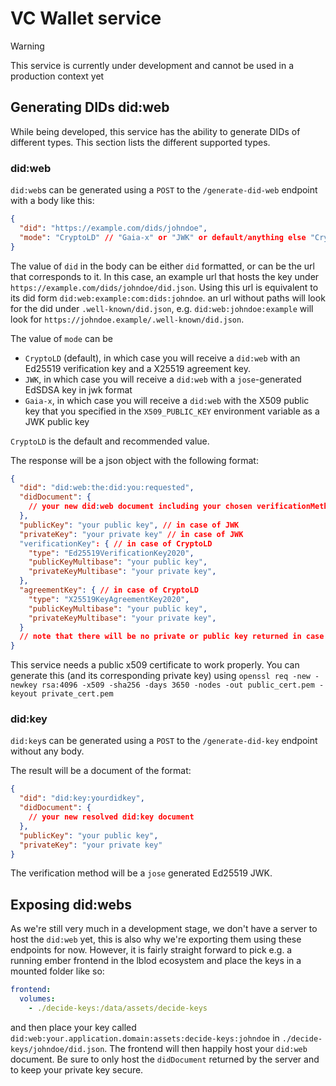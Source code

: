 # VC Wallet service

> [!WARNING]
> This service is currently under development and cannot be used in a production context yet

## Generating DIDs did:web

While being developed, this service has the ability to generate DIDs of different types. This section lists the different supported types.

### did:web

`did:web`s can be generated using a `POST` to the `/generate-did-web` endpoint with a body like this:

```json
{
  "did": "https://example.com/dids/johndoe",
  "mode": "CryptoLD" // "Gaia-x" or "JWK" or default/anything else "CryptoLD"
}
```

The value of `did` in the body can be either `did` formatted, or can be the url that corresponds to it. In this case, an example url that hosts the key under `https://example.com/dids/johndoe/did.json`. Using this url is equivalent to its did form `did:web:example:com:dids:johndoe`. an url without paths will look for the did under `.well-known/did.json`, e.g. `did:web:johndoe:example` will look for `https://johndoe.example/.well-known/did.json`.

The value of `mode` can be

- `CryptoLD` (default), in which case you will receive a `did:web` with an Ed25519 verification key and a X25519 agreement key.
- `JWK`, in which case you will receive a `did:web` with a `jose`-generated EdSDSA key in jwk format
- `Gaia-x`, in which case you will receive a `did:web` with the X509 public key that you specified in the `X509_PUBLIC_KEY` environment variable as a JWK public key

`CryptoLD` is the default and recommended value.

The response will be a json object with the following format:

```json
{
  "did": "did:web:the:did:you:requested",
  "didDocument": {
    // your new did:web document including your chosen verificationMethod
  },
  "publicKey": "your public key", // in case of JWK
  "privateKey": "your private key" // in case of JWK
  "verificationKey": { // in case of CryptoLD
    "type": "Ed25519VerificationKey2020",
    "publicKeyMultibase": "your public key",
    "privateKeyMultibase": "your private key",
  },
  "agreementKey": { // in case of CryptoLD
    "type": "X25519KeyAgreementKey2020",
    "publicKeyMultibase": "your public key",
    "privateKeyMultibase": "your private key",
  }
  // note that there will be no private or public key returned in case of gaia-x as we only have the public key in that case
}
```

This service needs a public x509 certificate to work properly. You can generate this (and its corresponding private key) using `openssl req -new -newkey rsa:4096 -x509 -sha256 -days 3650 -nodes -out public_cert.pem -keyout private_cert.pem `

### did:key

`did:key`s can be generated using a `POST` to the `/generate-did-key` endpoint without any body.

The result will be a document of the format:

```json
{
  "did": "did:key:yourdidkey",
  "didDocument": {
    // your new resolved did:key document
  },
  "publicKey": "your public key",
  "privateKey": "your private key"
}
```

The verification method will be a `jose` generated Ed25519 JWK.

## Exposing did:webs

As we're still very much in a development stage, we don't have a server to host the `did:web` yet, this is also why we're exporting them using these endpoints for now. However, it is fairly straight forward to pick e.g. a running ember frontend in the lblod ecosystem and place the keys in a mounted folder like so:

```yaml
frontend:
  volumes:
    - ./decide-keys:/data/assets/decide-keys
```

and then place your key called `did:web:your.application.domain:assets:decide-keys:johndoe` in `./decide-keys/johndoe/did.json`. The frontend will then happily host your `did:web` document. Be sure to only host the `didDocument` returned by the server and to keep your private key secure.
